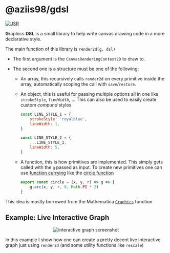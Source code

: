 # @aziis98/gdsl

[![JSR](https://jsr.io/badges/@aziis98/gdsl)](https://jsr.io/@aziis98/gdsl)

**G**raphics **DSL** is a small library to help write canvas drawing code in a
more declarative style.

The main function of this library is `render2d(g, dsl)`

-   The first argument is the `CanvasRenderingContext2D` to draw to.

-   The second one is a structure must be one of the following:

    -   An array, this recursively calls `render2d` on every primitive inside
        the array, automatically scoping the call with `save`/`restore`.

    -   An object, this is useful for passing multiple options all in one like
        `strokeStyle`, `lineWidth`, ... This can also be used to easily create
        custom _compund_ styles

        ```js
        const LINE_STYLE_1 = {
            strokeStyle: 'royalblue',
            lineWidth: 1,
        }

        const LINE_STYLE_2 = {
            ...LINE_STYLE_1,
            lineWidth: 5,
        }
        ```

    -   A function, this is how primitives are implemented. This simply gets
        called with the `g` passed as input. To create new primitives one can
        use [function currying](https://en.wikipedia.org/wiki/Currying) like the
        [circle function](#file-gdsl-js-L43-L45)

        ```js
        export const circle = (x, y, r) => g => {
            g.arc(x, y, r, 0, Math.PI * 2)
        }
        ```

This idea is mostly borrowed from the Mathematica
[`Graphics`](https://reference.wolfram.com/language/ref/Graphics.html) function

## Example: Live Interactive Graph

<p align="center">
<img alt="interactive graph screenshot" src="https://github.com/aziis98/gdsl/assets/5204494/949eebed-d4da-4cec-97a0-aa4df25c5cb8" />
</p>

In this example I show how one can create a pretty decent live interactive graph
just using `render2d` (and some utility functions like `rescale`)
